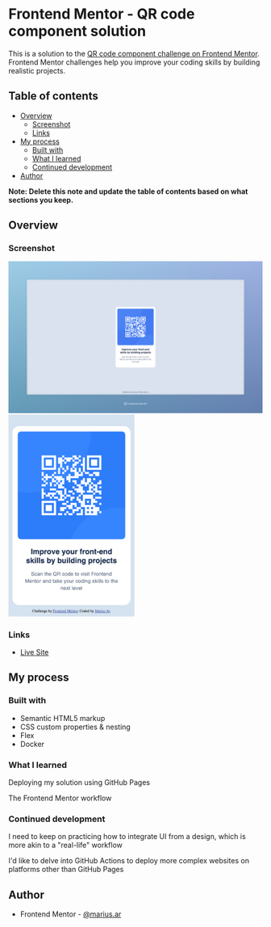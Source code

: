 # Frontend Mentor - QR code component solution

This is a solution to the [QR code component challenge on Frontend Mentor](https://www.frontendmentor.io/challenges/qr-code-component-iux_sIO_H). Frontend Mentor challenges help you improve your coding skills by building realistic projects. 

## Table of contents

- [Overview](#overview)
  - [Screenshot](#screenshot)
  - [Links](#links)
- [My process](#my-process)
  - [Built with](#built-with)
  - [What I learned](#what-i-learned)
  - [Continued development](#continued-development)
- [Author](#author)

**Note: Delete this note and update the table of contents based on what sections you keep.**

## Overview

### Screenshot

<img alt="My implementation on a large screen" src="./screenshot_desktop.jpeg"/>
<img alt="My implementation on a mobile screen" src="./screenshot_mobile.png" width="250"/>

### Links

- [Live Site](https://marius-ar.github.io)

## My process

### Built with

- Semantic HTML5 markup
- CSS custom properties & nesting
- Flex
- Docker

### What I learned

Deploying my solution using GitHub Pages

The Frontend Mentor workflow

### Continued development

I need to keep on practicing how to integrate UI from a design, which is more akin to a "real-life" workflow

I'd like to delve into GitHub Actions to deploy more complex websites on platforms other than GitHub Pages

## Author

- Frontend Mentor - [@marius.ar](https://www.frontendmentor.io/profile/marius.ar)
